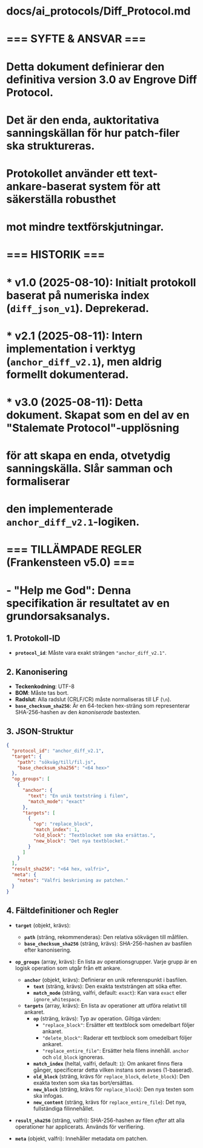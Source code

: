 
# docs/ai_protocols/Diff_Protocol.md
#
# === SYFTE & ANSVAR ===
# Detta dokument definierar den definitiva version 3.0 av Engrove Diff Protocol.
# Det är den enda, auktoritativa sanningskällan för hur patch-filer ska struktureras.
# Protokollet använder ett text-ankare-baserat system för att säkerställa robusthet
# mot mindre textförskjutningar.
#
# === HISTORIK ===
# * v1.0 (2025-08-10): Initialt protokoll baserat på numeriska index (`diff_json_v1`). Deprekerad.
# * v2.1 (2025-08-11): Intern implementation i verktyg (`anchor_diff_v2.1`), men aldrig formellt dokumenterad.
# * v3.0 (2025-08-11): Detta dokument. Skapat som en del av en "Stalemate Protocol"-upplösning
#   för att skapa en enda, otvetydig sanningskälla. Slår samman och formaliserar
#   den implementerade `anchor_diff_v2.1`-logiken.
#
# === TILLÄMPADE REGLER (Frankensteen v5.0) ===
# - "Help me God": Denna specifikation är resultatet av en grundorsaksanalys.

## 1. Protokoll-ID
- **`protocol_id`**: Måste vara exakt strängen `"anchor_diff_v2.1"`.

## 2. Kanonisering
- **Teckenkodning**: UTF-8
- **BOM**: Måste tas bort.
- **Radslut**: Alla radslut (CRLF/CR) måste normaliseras till LF (`\n`).
- **`base_checksum_sha256`**: Är en 64-tecken hex-sträng som representerar SHA-256-hashen av den *kanoniserade* bastexten.

## 3. JSON-Struktur
```json
{
  "protocol_id": "anchor_diff_v2.1",
  "target": {
    "path": "sökväg/till/fil.js",
    "base_checksum_sha256": "<64 hex>"
  },
  "op_groups": [
    {
      "anchor": {
        "text": "En unik textsträng i filen",
        "match_mode": "exact"
      },
      "targets": [
        {
          "op": "replace_block",
          "match_index": 1,
          "old_block": "Textblocket som ska ersättas.",
          "new_block": "Det nya textblocket."
        }
      ]
    }
  ],
  "result_sha256": "<64 hex, valfri>",
  "meta": {
    "notes": "Valfri beskrivning av patchen."
  }
}
```

## 4. Fältdefinitioner och Regler

- **`target`** (objekt, krävs):
    - **`path`** (sträng, rekommenderas): Den relativa sökvägen till målfilen.
    - **`base_checksum_sha256`** (sträng, krävs): SHA-256-hashen av basfilen efter kanonisering.

- **`op_groups`** (array, krävs): En lista av operationsgrupper. Varje grupp är en logisk operation som utgår från ett ankare.
    - **`anchor`** (objekt, krävs): Definierar en unik referenspunkt i basfilen.
        - **`text`** (sträng, krävs): Den exakta textsträngen att söka efter.
        - **`match_mode`** (sträng, valfri, default: `exact`): Kan vara `exact` eller `ignore_whitespace`.
    - **`targets`** (array, krävs): En lista av operationer att utföra relativt till ankaret.
        - **`op`** (sträng, krävs): Typ av operation. Giltiga värden:
            - `"replace_block"`: Ersätter ett textblock som omedelbart följer ankaret.
            - `"delete_block"`: Raderar ett textblock som omedelbart följer ankaret.
            - `"replace_entire_file"`: Ersätter hela filens innehåll. `anchor` och `old_block` ignoreras.
        - **`match_index`** (heltal, valfri, default: `1`): Om ankaret finns flera gånger, specificerar detta vilken instans som avses (1-baserad).
        - **`old_block`** (sträng, krävs för `replace_block`, `delete_block`): Den exakta texten som ska tas bort/ersättas.
        - **`new_block`** (sträng, krävs för `replace_block`): Den nya texten som ska infogas.
        - **`new_content`** (sträng, krävs för `replace_entire_file`): Det nya, fullständiga filinnehållet.

- **`result_sha256`** (sträng, valfri): SHA-256-hashen av filen *efter* att alla operationer har applicerats. Används för verifiering.

- **`meta`** (objekt, valfri): Innehåller metadata om patchen.
```
